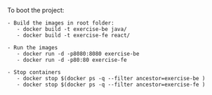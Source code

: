 To boot the project:

    - Build the images in root folder:
       - docker build -t exercise-be java/
       - docker build -t exercise-fe react/

    - Run the images
       - docker run -d -p8080:8080 exercise-be 
       - docker run -d -p80:80 exercise-fe 

    - Stop containers
       - docker stop $(docker ps -q --filter ancestor=exercise-be )
       - docker stop $(docker ps -q --filter ancestor=exercise-fe )